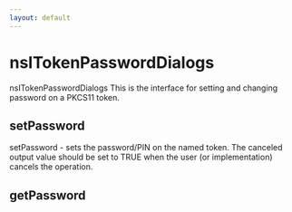 ```yaml
---
layout: default
---
```


# nsITokenPasswordDialogs #

nsITokenPasswordDialogs
 This is the interface for setting and changing password
 on a PKCS11 token.


## setPassword ##

setPassword - sets the password/PIN on the named token.
  The canceled output value should be set to TRUE when
  the user (or implementation) cancels the operation.


## getPassword ##
